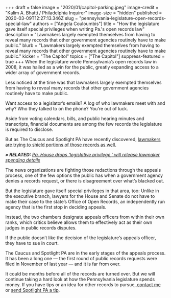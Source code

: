 +++
draft = false
image = "2020/01/capitol-parking.jpeg"
image-credit = "Kalim A. Bhatti / Philadelphia Inquirer"
image-size = "hidden"
published = 2020-03-09T12:27:13.346Z
slug = "pennsylvania-legislature-open-records-special-law"
authors = ["Angela Couloumbis"]
title = "How the legislature gave itself special privileges when writing Pa.'s open records law"
description = "Lawmakers largely exempted themselves from having to reveal many records that other government agencies routinely have to make public."
blurb = "Lawmakers largely exempted themselves from having to reveal many records that other government agencies routinely have to make public."
kicker = "The Capitol"
topics = ["The Capitol"]
suppress-featured = true
+++
When the legislature wrote Pennsylvania’s open records law in 2008, it was hailed as a win for the public, greatly expanding access to a wider array of government records.

Less noticed at the time was that lawmakers largely exempted themselves from having to reveal many records that other government agencies routinely have to make public.

Want access to a legislator’s emails? A log of who lawmakers meet with and why? Who they talked to on the phone? You’re out of luck.

Aside from voting calendars, bills, and public hearing minutes and transcripts, financial documents are among the few records the legislature is required to disclose.

But as The Caucus and Spotlight PA have recently discovered, [lawmakers are trying to shield portions of those records as well.](https://www.spotlightpa.org/news/2020/03/pennsylvania-senate-finance-budget-public-open-records/)

***» RELATED:** [Pa. House drops ‘legislative privilege,’ will release lawmaker spending details](https://www.spotlightpa.org/news/2020/03/pennsylvania-house-spending-details-lawmakers-release-reversal/)*

The news organizations are fighting those redactions through the appeals process, one of the few options the public has when a government agency denies a records request, or there is disagreement over what’s blacked out.

But the legislature gave itself special privileges in that area, too: Unlike in the executive branch, lawyers for the House and Senate do not have to make their case to the state’s Office of Open Records, an independently run agency that is the first stop in deciding appeals.

Instead, the two chambers designate appeals officers from within their own ranks, which critics believe allows them to effectively act as their own judges in public records disputes.

If the public doesn’t like the decision of the legislature’s appeals officer, they have to sue in court.

The Caucus and Spotlight PA are in the early stages of the appeals process. It has been a long one — the first round of public records requests were filed in November of last year — and it is far from over.

It could be months before all of the records are turned over. But we will continue taking a hard look at how the Pennsylvania legislature spends money. If you have tips or an idea for other records to pursue,[ contact me](mailto:acouloumbis@spotlightpa.org) or [send Spotlight PA a tip](https://www.spotlightpa.org/tips).
